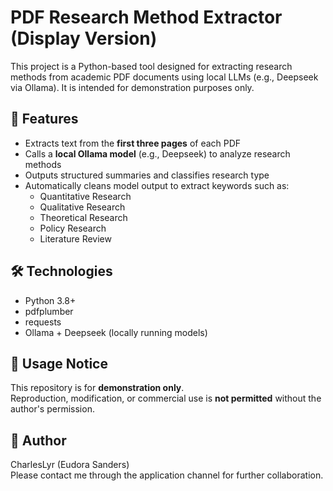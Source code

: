# PDF Research Method Extractor (Display Version)

This project is a Python-based tool designed for extracting research methods from academic PDF documents using local LLMs (e.g., Deepseek via Ollama). It is intended for demonstration purposes only.

## 🚀 Features

- Extracts text from the **first three pages** of each PDF
- Calls a **local Ollama model** (e.g., Deepseek) to analyze research methods
- Outputs structured summaries and classifies research type
- Automatically cleans model output to extract keywords such as:
  - Quantitative Research
  - Qualitative Research
  - Theoretical Research
  - Policy Research
  - Literature Review

## 🛠️ Technologies

- Python 3.8+
- pdfplumber
- requests
- Ollama + Deepseek (locally running models)

## 📄 Usage Notice

This repository is for **demonstration only**.  
Reproduction, modification, or commercial use is **not permitted** without the author's permission.

## 👤 Author

CharlesLyr (Eudora Sanders)  
Please contact me through the application channel for further collaboration.
